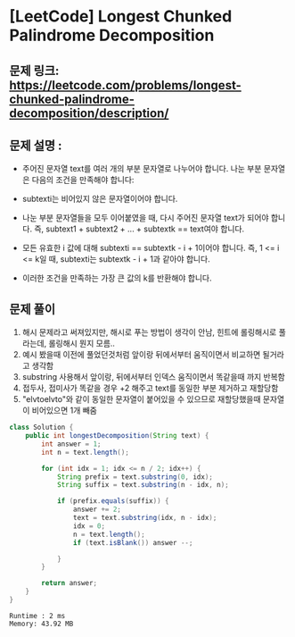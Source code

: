 # [LeetCode] Longest Chunked Palindrome Decomposition
## 문제 링크: https://leetcode.com/problems/longest-chunked-palindrome-decomposition/description/


## 문제 설명 :


- 주어진 문자열 text를 여러 개의 부분 문자열로 나누어야 합니다. 나눈 부분 문자열은 다음의 조건을 만족해야 합니다:

- subtexti는 비어있지 않은 문자열이어야 합니다.
- 나눈 부분 문자열들을 모두 이어붙였을 때, 다시 주어진 문자열 text가 되어야 합니다. 즉, subtext1 + subtext2 + ... + subtextk == text여야 합니다.
- 모든 유효한 i 값에 대해 subtexti == subtextk - i + 1이어야 합니다. 즉, 1 <= i <= k일 때, subtexti는 subtextk - i + 1과 같아야 합니다.
- 이러한 조건을 만족하는 가장 큰 값의 k를 반환해야 합니다.

## 문제 풀이

1. 해시 문제라고 써져있지만, 해시로 푸는 방법이 생각이 안남, 힌트에 롤링해시로 풀라는데, 롤링해시 뭔지 모름..
2. 예시 봤을때 이전에 풀었던것처럼 앞이랑 뒤에서부터 움직이면서 비교하면 될거라고 생각함
3. substring 사용해서 앞이랑, 뒤에서부터 인덱스 움직이면서 똑같을때 까지 반복함
4. 접두사, 접미사가 똑같을 경우 +2 해주고 text를 동일한 부분 제거하고 재할당함
5. "elvtoelvto"와 같이 동일한 문자열이 붙어있을 수 있으므로 재할당했을때 문자열이 비어있으면 1개 빼줌

```java
class Solution {
    public int longestDecomposition(String text) {
        int answer = 1;
        int n = text.length();

        for (int idx = 1; idx <= n / 2; idx++) {
            String prefix = text.substring(0, idx);
            String suffix = text.substring(n - idx, n);

            if (prefix.equals(suffix)) {
                answer += 2;
                text = text.substring(idx, n - idx);
                idx = 0;
                n = text.length();
                if (text.isBlank()) answer --;

            }
        }

        return answer;
    }
}
```

```text
Runtime : 2 ms
Memory: 43.92 MB
```